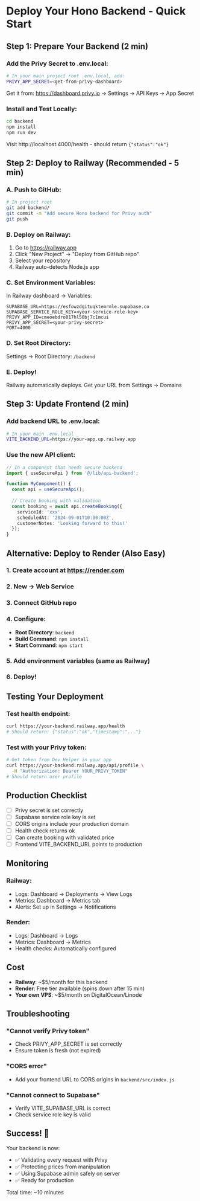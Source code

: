 # Deploy Your Hono Backend - Quick Start

## Step 1: Prepare Your Backend (2 min)

### Add the Privy Secret to .env.local:
```bash
# In your main project root .env.local, add:
PRIVY_APP_SECRET=<get-from-privy-dashboard>
```

Get it from: https://dashboard.privy.io → Settings → API Keys → App Secret

### Install and Test Locally:
```bash
cd backend
npm install
npm run dev
```

Visit http://localhost:4000/health - should return `{"status":"ok"}`

## Step 2: Deploy to Railway (Recommended - 5 min)

### A. Push to GitHub:
```bash
# In project root
git add backend/
git commit -m "Add secure Hono backend for Privy auth"
git push
```

### B. Deploy on Railway:
1. Go to https://railway.app
2. Click "New Project" → "Deploy from GitHub repo"
3. Select your repository
4. Railway auto-detects Node.js app

### C. Set Environment Variables:
In Railway dashboard → Variables:
```env
SUPABASE_URL=https://esfowzdgituqktemrmle.supabase.co
SUPABASE_SERVICE_ROLE_KEY=<your-service-role-key>
PRIVY_APP_ID=cmeoebdro017hl50bj7c1mcui
PRIVY_APP_SECRET=<your-privy-secret>
PORT=4000
```

### D. Set Root Directory:
Settings → Root Directory: `/backend`

### E. Deploy!
Railway automatically deploys. Get your URL from Settings → Domains

## Step 3: Update Frontend (2 min)

### Add backend URL to .env.local:
```bash
# In your main .env.local
VITE_BACKEND_URL=https://your-app.up.railway.app
```

### Use the new API client:
```typescript
// In a component that needs secure backend
import { useSecureApi } from '@/lib/api-backend';

function MyComponent() {
  const api = useSecureApi();
  
  // Create booking with validation
  const booking = await api.createBooking({
    serviceId: 'xxx',
    scheduledAt: '2024-09-01T10:00:00Z',
    customerNotes: 'Looking forward to this!'
  });
}
```

## Alternative: Deploy to Render (Also Easy)

### 1. Create account at https://render.com
### 2. New → Web Service
### 3. Connect GitHub repo
### 4. Configure:
- **Root Directory**: `backend`
- **Build Command**: `npm install`
- **Start Command**: `npm start`

### 5. Add environment variables (same as Railway)
### 6. Deploy!

## Testing Your Deployment

### Test health endpoint:
```bash
curl https://your-backend.railway.app/health
# Should return: {"status":"ok","timestamp":"..."}
```

### Test with your Privy token:
```bash
# Get token from Dev Helper in your app
curl https://your-backend.railway.app/api/profile \
  -H "Authorization: Bearer YOUR_PRIVY_TOKEN"
# Should return user profile
```

## Production Checklist

- [ ] Privy secret is set correctly
- [ ] Supabase service role key is set
- [ ] CORS origins include your production domain
- [ ] Health check returns ok
- [ ] Can create booking with validated price
- [ ] Frontend VITE_BACKEND_URL points to production

## Monitoring

### Railway:
- Logs: Dashboard → Deployments → View Logs
- Metrics: Dashboard → Metrics tab
- Alerts: Set up in Settings → Notifications

### Render:
- Logs: Dashboard → Logs
- Metrics: Dashboard → Metrics
- Health checks: Automatically configured

## Cost

- **Railway**: ~$5/month for this backend
- **Render**: Free tier available (spins down after 15 min)
- **Your own VPS**: ~$5/month on DigitalOcean/Linode

## Troubleshooting

### "Cannot verify Privy token"
- Check PRIVY_APP_SECRET is set correctly
- Ensure token is fresh (not expired)

### "CORS error"
- Add your frontend URL to CORS origins in `backend/src/index.js`

### "Cannot connect to Supabase"
- Verify VITE_SUPABASE_URL is correct
- Check service role key is valid

## Success! 🎉

Your backend is now:
- ✅ Validating every request with Privy
- ✅ Protecting prices from manipulation  
- ✅ Using Supabase admin safely on server
- ✅ Ready for production

Total time: ~10 minutes